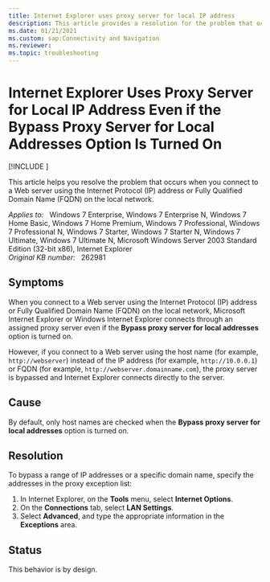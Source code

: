 ```yaml
---
title: Internet Explorer uses proxy server for local IP address
description: This article provides a resolution for the problem that occurs when you connect to a Web server using the Internet Protocol (IP) address or Fully Qualified Domain Name (FQDN) on the local network.
ms.date: 01/21/2021
ms.custom: sap:Connectivity and Navigation
ms.reviewer: 
ms.topic: troubleshooting
---
```

# Internet Explorer Uses Proxy Server for Local IP Address Even if the Bypass Proxy Server for Local Addresses Option Is Turned On

[!INCLUDE [](../../../includes/browsers-important.md)]

This article helps you resolve the problem that occurs when you connect to a Web server using the Internet Protocol (IP) address or Fully Qualified Domain Name (FQDN) on the local network.

_Applies to:_ &nbsp; Windows 7 Enterprise, Windows 7 Enterprise N, Windows 7 Home Basic, Windows 7 Home Premium, Windows 7 Professional, Windows 7 Professional N, Windows 7 Starter, Windows 7 Starter N, Windows 7 Ultimate, Windows 7 Ultimate N, Microsoft Windows Server 2003 Standard Edition (32-bit x86), Internet Explorer  
_Original KB number:_ &nbsp; 262981

## Symptoms

When you connect to a Web server using the Internet Protocol (IP) address or Fully Qualified Domain Name (FQDN) on the local network, Microsoft Internet Explorer or Windows Internet Explorer connects through an assigned proxy server even if the **Bypass proxy server for local addresses** option is turned on.

However, if you connect to a Web server using the host name (for example, `http://webserver`) instead of the IP address (for example, `http://10.0.0.1`) or FQDN (for example, `http://webserver.domainname.com`), the proxy server is bypassed and Internet Explorer connects directly to the server.

## Cause

By default, only host names are checked when the **Bypass proxy server for local addresses** option is turned on.

## Resolution

To bypass a range of IP addresses or a specific domain name, specify the addresses in the proxy exception list:

1. In Internet Explorer, on the **Tools** menu, select **Internet Options**.
2. On the **Connections** tab, select **LAN Settings**.
3. Select **Advanced**, and type the appropriate information in the **Exceptions** area.

## Status

This behavior is by design.
